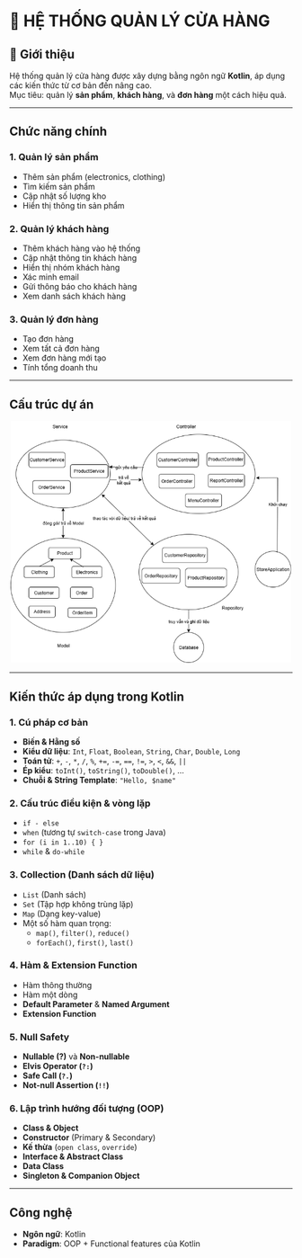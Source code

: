 # 🛒 HỆ THỐNG QUẢN LÝ CỬA HÀNG

## 📌 Giới thiệu
Hệ thống quản lý cửa hàng được xây dựng bằng ngôn ngữ **Kotlin**, áp dụng các kiến thức từ cơ bản đến nâng cao.  
Mục tiêu: quản lý **sản phẩm**, **khách hàng**, và **đơn hàng** một cách hiệu quả.  

---

## Chức năng chính
### 1. Quản lý sản phẩm
- Thêm sản phẩm (electronics, clothing)  
- Tìm kiếm sản phẩm  
- Cập nhật số lượng kho  
- Hiển thị thông tin sản phẩm  

### 2. Quản lý khách hàng
- Thêm khách hàng vào hệ thống  
- Cập nhật thông tin khách hàng  
- Hiển thị nhóm khách hàng  
- Xác minh email  
- Gửi thông báo cho khách hàng  
- Xem danh sách khách hàng  

### 3. Quản lý đơn hàng
- Tạo đơn hàng  
- Xem tất cả đơn hàng  
- Xem đơn hàng mới tạo  
- Tính tổng doanh thu  

---

## Cấu trúc dự án

<p align="center">
  <img src="images/project-structure.png" alt="Cấu trúc dự án" width="500"/>
</p>

---

## Kiến thức áp dụng trong Kotlin

### 1. Cú pháp cơ bản
- **Biến & Hằng số**
- **Kiểu dữ liệu**: `Int`, `Float`, `Boolean`, `String`, `Char`, `Double`, `Long`  
- **Toán tử**: `+`, `-`, `*`, `/`, `%`, `+=`, `-=`, `==`, `!=`, `>`, `<`, `&&`, `||`  
- **Ép kiểu**: `toInt()`, `toString()`, `toDouble()`, ...  
- **Chuỗi & String Template**: `"Hello, $name"`  

### 2. Cấu trúc điều kiện & vòng lặp
- `if - else`  
- `when` (tương tự `switch-case` trong Java)  
- `for (i in 1..10) { }`  
- `while` & `do-while`  

### 3. Collection (Danh sách dữ liệu)
- `List` (Danh sách)  
- `Set` (Tập hợp không trùng lặp)  
- `Map` (Dạng key-value)  
- Một số hàm quan trọng:  
  - `map()`, `filter()`, `reduce()`  
  - `forEach()`, `first()`, `last()`  

### 4. Hàm & Extension Function
- Hàm thông thường  
- Hàm một dòng  
- **Default Parameter** & **Named Argument**  
- **Extension Function**  

### 5. Null Safety 
- **Nullable (?)** và **Non-nullable**  
- **Elvis Operator (`?:`)**  
- **Safe Call (`?.`)**  
- **Not-null Assertion (`!!`)**  

### 6. Lập trình hướng đối tượng (OOP)
- **Class & Object**  
- **Constructor** (Primary & Secondary)  
- **Kế thừa** (`open class`, `override`)  
- **Interface & Abstract Class**  
- **Data Class**  
- **Singleton & Companion Object**  

---

## Công nghệ
- **Ngôn ngữ**: Kotlin  
- **Paradigm**: OOP + Functional features của Kotlin  
